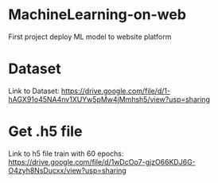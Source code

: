 # MachineLearning-on-web
First project deploy ML model to website platform

# Dataset
Link to Dataset: https://drive.google.com/file/d/1-hAGX91o45NA4nv1XUYw5pMw4jMmhsh5/view?usp=sharing

# Get .h5 file
Link to h5 file train with 60 epochs: https://drive.google.com/file/d/1wDcOo7-gjzO66KDJ6G-O4zyh8NsDucxx/view?usp=sharing
